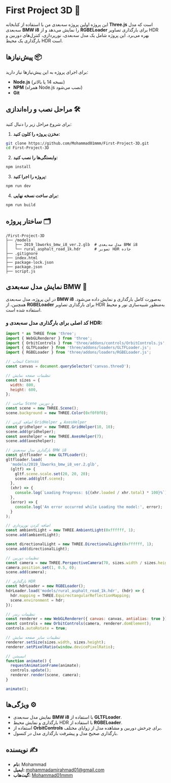 # First Project 3D 🚗

این پروژه اولین پروژه سه‌بعدی من با استفاده از کتابخانه **Three.js** است که مدل سه‌بعدی **BMW i8** را نمایش می‌دهد و از **RGBELoader** برای بارگذاری تصاویر HDR بهره می‌برد. این پروژه شامل یک مدل سه‌بعدی، نورپردازی، کنترل‌های دوربین و بارگذاری یک محیط HDR است.

## پیش‌نیازها 📦

برای اجرای پروژه به این پیش‌نیازها نیاز دارید:

* **Node.js** (نسخه 14 یا بالاتر)
* **NPM** (همراه Node.js نصب می‌شود)
* **Git**

## مراحل نصب و راه‌اندازی 🛠️

برای شروع مراحل زیر را دنبال کنید:

1. **مخزن پروژه را کلون کنید:**

```bash
git clone https://github.com/Mohammad01mmm/First-Project-3D.git
cd First-Project-3D
```

2. **وابستگی‌ها را نصب کنید:**

```bash
npm install
```

3. **پروژه را اجرا کنید:**

```bash
npm run dev
```

4. **برای ساخت نسخه نهایی:**

```bash
npm run build
```

## ساختار پروژه 🗂️

```
/First-Project-3D
├── /models
│   ├── 2019_lbworks_bmw_i8_ver.2.glb  # مدل سه‌بعدی BMW i8
│   └── rural_asphalt_road_1k.hdr      # تصویر HDR جاده
├── .gitignore
├── index.html
├── package-lock.json
├── package.json
├── script.js
```

## نمایش مدل سه‌بعدی BMW 🚙

در این پروژه، مدل سه‌بعدی **BMW i8** به‌صورت کامل بارگذاری و نمایش داده می‌شود. همچنین، از **RGBELoader** برای بارگذاری تصاویر HDR به‌منظور شبیه‌سازی نور و محیط استفاده شده است.

### کد اصلی برای بارگذاری مدل سه‌بعدی و HDR:

```javascript
import * as THREE from 'three';
import { WebGLRenderer } from 'three';
import { OrbitControls } from 'three/addons/controls/OrbitControls.js';
import { GLTFLoader } from 'three/addons/loaders/GLTFLoader.js';
import { RGBELoader } from 'three/addons/loaders/RGBELoader.js';

// انتخاب Canvas
const canvas = document.querySelector('canvas.threeD');

// تنظیمات صفحه نمایش
const sizes = {
  width: 800,
  height: 600,
};

// ساخت Scene و دوربین
const scene = new THREE.Scene();
scene.background = new THREE.Color(0xf0f0f0);

// اضافه کردن GridHelper و AxesHelper
const gridhelper = new THREE.GridHelper(10, 10);
scene.add(gridhelper);
const axeshelper = new THREE.AxesHelper(7);
scene.add(axeshelper);

// بارگذاری مدل سه‌بعدی BMW i8
const gltfloader = new GLTFLoader();
gltfloader.load(
  'models/2019_lbworks_bmw_i8_ver.2.glb',
  (gltf) => {
    gltf.scene.scale.set(20, 20, 20);
    scene.add(gltf.scene);
  },
  (xhr) => {
    console.log(`Loading Progress: ${(xhr.loaded / xhr.total) * 100}%`);
  },
  (error) => {
    console.log('An error occurred while Loading the model:', error);
  }
);

// اضافه کردن نورپردازی
const ambientLight = new THREE.AmbientLight(0xffffff, 1);
scene.add(ambientLight);

const directionalLight = new THREE.DirectionalLight(0xffffff, 1);
scene.add(directionalLight);

// تنظیمات دوربین
const camera = new THREE.PerspectiveCamera(70, sizes.width / sizes.height, 0.1, 2000);
camera.position.set(1, 0.5, 0);
scene.add(camera);

// بارگذاری HDR
const hdrLoader = new RGBELoader();
hdrLoader.load('models/rural_asphalt_road_1k.hdr', (hdr) => {
  hdr.mapping = THREE.EquirectangularReflectionMapping;
  scene.environment = hdr;
});

// تنظیمات رندر
const renderer = new WebGLRenderer({ canvas: canvas, antialias: true });
const controls = new OrbitControls(camera, renderer.domElement);
controls.autoRotate = true;

// تنظیمات سایز صفحه نمایش
renderer.setSize(sizes.width, sizes.height);
renderer.setPixelRatio(window.devicePixelRatio);

// انیمیشن
function animate() {
  requestAnimationFrame(animate);
  controls.update();
  renderer.render(scene, camera);
}

animate();
```

## ویژگی‌ها ⚙️

* نمایش مدل سه‌بعدی **BMW i8** با استفاده از **GLTFLoader**.
* بارگذاری و نمایش محیط HDR با استفاده از **RGBELoader**.
* استفاده از **OrbitControls** برای چرخش دوربین و مشاهده مدل از زوایای مختلف.
* بارگذاری صحیح مدل و پیشرفت بارگذاری مدل در کنسول.

## نویسنده ✍️

* **نام:** Mohammad
* **ایمیل:** [mohammadamirahmad01@gmail.com](mailto:mohammadamirahmad01@gmail.com)
* **گیت‌هاب:** [Mohammad01mmm](https://github.com/Mohammad01mmm)
